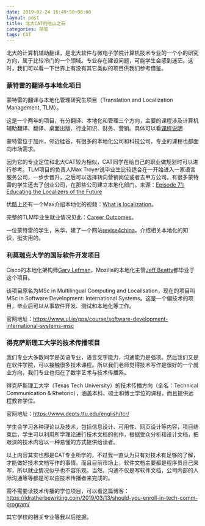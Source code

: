 ```yaml
---
date: 2019-02-24 16:49:50+08:00
layout: post
title: 北大CAT的他山之石
categories: 随笔
tags: CAT
---
```


北大的计算机辅助翻译，是北大软件与微电子学院计算机技术专业的一个小的研究方向，属于比较冷门的一个领域。专业存在建设问题，可能学生会感到迷茫。这时，我们可以看一下世界上有没有其它类似的项目供我们参考借鉴。

### 蒙特雷的翻译与本地化项目

蒙特雷的翻译与本地化管理研究生项目（Translation and Localization Management, TLM）。

这是一个两年的项目，有分翻译、本地化和管理三个方向，主要的课程涉及计算机辅助翻译、翻译、桌面出版、行业知识、财务、营销。具体可以看[课程说明](https://www.middlebury.edu/institute/academics/degree-programs/translation-localization-management/curriculum)

蒙特雷位于加州，邻近硅谷，有很多的本地化公司和科技公司，专业的课程也都面向市场需求。

因为它的专业定位和北大CAT较为相似，CAT同学在给自己的职业做规划时可以进行参考。TLM项目的负责人Max Troyer说毕业生比较适合在一开始进入一家语言服务公司，一步步晋升，之后可以选择转向营销岗位或者去甲方公司。有很多蒙特雷的学生还去了创业公司，在那些公司建立本地化部门。来源：[Episode 71: Educating the Localizers of the Future](https://www.globallyspeakingradio.com/podcast/episode-71-educating-the-localizers-of-the-future)

优酷上还有一个Max介绍本地化的视频：[What is localization](http://v.youku.com/v_show/id_XNzk1ODI0NTc2.html)。

完整的TLM毕业生就业情况见此：[Career Outcomes](https://www.middlebury.edu/institute/advancing-your-career/outcomes/tlm)。

一位蒙特雷的学生，朱华，建了一个网站[revise4china](http://revise4china.com/)，介绍相关本地化的知识，挺实用的。

### 利莫瑞克大学的国际软件开发项目

Cisco的本地化架构师[Gary Lefman](https://www.linkedin.com/in/lefman/)，Mozilla的本地化主管[Jeff Beatty](https://www.linkedin.com/in/jeff-beatty/)都毕业于这个项目。

该项目原名为MSc in Multilingual Computing and Localisation，现在的项目叫MSc in Software Development: International Systems。这是一个偏技术的项目，毕业后可以从事软件开发、测试和本地化等工作。

官网地址：<https://www.ul.ie/gps/course/software-development-international-systems-msc>

### 得克萨斯理工大学的技术传播项目

我们专业大多数同学是英语专业，语言文字能力，沟通能力是强项。然后我们又是在软件学院，可以接触很多技术课程。所以我们老师觉得技术写作是很好的一个就业方向，我们专业也归在了数字艺术与技术传播系。

得克萨斯理工大学（Texas Tech University）的技术传播方向（全名：Technical Communication & Rhetoric），涵盖本科、硕士和博士学位的课程，而且提供远程教育学位。

官网地址：<https://www.depts.ttu.edu/english/tcr/>

学生会学习各种理论以及技术，包括信息设计、可用性、网页设计等内容，项目结束后，学生可以利用所学理论进行技术文档的创作，根据受众分析和设计文档，把艰深的技术内容以一种易懂的方式提供给读者。

以上内容其实也都是CAT专业所学的，不过我一直认为只有对技术有足够的了解，才能做好技术文档写作的事情。而且目前市场上，软件文档主要都是程序员自己来写，所以就业情况似乎也不容乐观。当然，沟通不仅是写软件文档，公司内部的人际沟通等等都是可以由技术传播者来完成的。

需不需要读技术传播的学位项目，可以看这篇博客：<https://idratherbewriting.com/2019/03/13/should-you-enroll-in-tech-comm-program/>





其它学校的相关专业等我以后挖掘。




